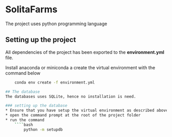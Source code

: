 # SolitaFarms
The project uses python programming language

## Setting up the project
All dependencies of the project has been exported to the **environment.yml** file.

Install anaconda or miniconda a create the virtual environment with the command below
````bash 
    conda env create -f environment.yml 

## The database
The databases uses SQLite, hence no installation is need. 

### setting up the database
* Ensure that you have setup the virtual environment as described above
* open the command prompt at the root of the project folder
* run the command 
    ````bash 
        python -m setupdb
